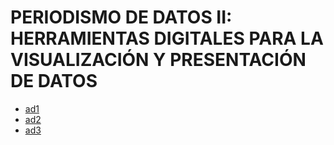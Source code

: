 # PERIODISMO DE DATOS II: HERRAMIENTAS DIGITALES PARA LA VISUALIZACIÓN Y PRESENTACIÓN DE DATOS

- [ad1](https://nebrijas.github.io/periodismodedatos-mariofs17/ad1)
- [ad2](https://nebrijas.github.io/periodismodedatos-mariofs17/ad2)
- [ad3](https://nebrijas.github.io/periodismodedatos-mariofs17/ad3)

